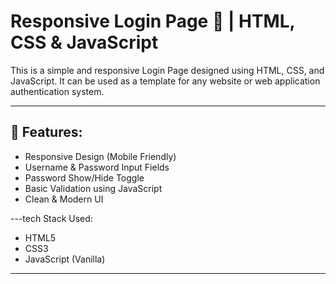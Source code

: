 # Responsive Login Page 🔐 | HTML, CSS & JavaScript

This is a simple and responsive Login Page designed using HTML, CSS, and JavaScript. It can be used as a template for any website or web application authentication system.

---

## 🚀 Features:
- Responsive Design (Mobile Friendly)
- Username & Password Input Fields
- Password Show/Hide Toggle
- Basic Validation using JavaScript
- Clean & Modern UI

---tech Stack Used:
- HTML5
- CSS3
- JavaScript (Vanilla)

---

